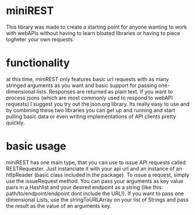 # miniREST
This library was made to create a starting point for anyone wanting to work with webAPIs without having to learn bloated libraries or having to piece togheter your own requests.
# functionality
at this time, miniREST only features basic url requests with as many stringed arguments as you want and basic support for passing one-dimensional lists.
Responses are returned as plain text. If you want to process jsons (which are most commonly used to respond to webAPI requests) I suggest you try out
the json.org library. Its really easy to use and by combining these two libraries you can get up and running and start pulling basic data or even 
writing implementations of API clients pretty quickly.
# basic usage
miniREST has one main type, that you can use to issue API requests called RESTRequester. Just instanciate it with your api url and an instance of an httpReader (basic class included in the package).
To issue a request, simply use the issueRequest method. You can pass your arguments as key value pairs in a Hashlist and your desired endpoint as a string (like this: 
path/to/endpoint/endpoint dont include the URL!). If you want to pass one dimensional Lists, use the stringToURLArray on your list of Strings and pass the result as the value
of an arguments key.
